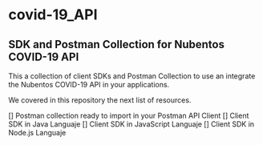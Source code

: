 # covid-19_API
## SDK and Postman Collection for Nubentos COVID-19 API
This a collection of client SDKs and Postman Collection to use an integrate the Nubentos COVID-19 API in your applications.

We covered in this repository the next list of resources.

[] Postman collection ready to import in your Postman API Client
[] Client SDK in Java Languaje
[] Client SDK in JavaScript Languaje
[] Client SDK in Node.js Languaje


